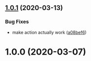 ## [1.0.1](https://github.com/cherryblossom000/semantic-release-action-pnpm/compare/v1.0.0...v1.0.1) (2020-03-13)


### Bug Fixes

* make action actually work ([a08bef6](https://github.com/cherryblossom000/semantic-release-action-pnpm/commit/a08bef6f998ca20cd5b87bb77c4f1a40ab030a72))

# 1.0.0 (2020-03-07)
